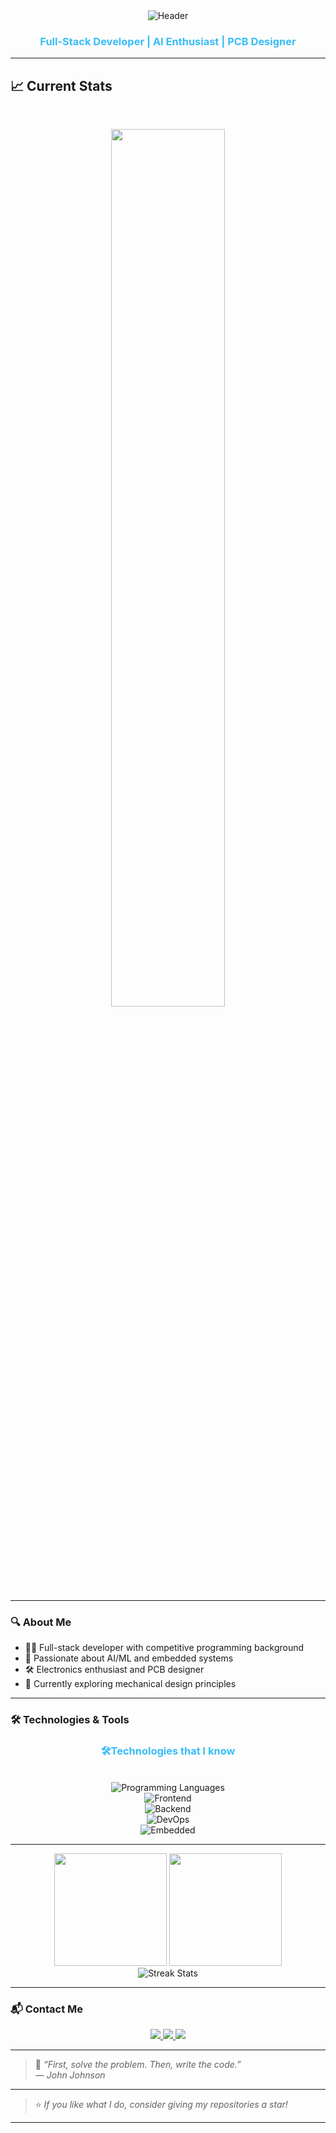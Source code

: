 
<div align="center">
  <img src="https://readme-typing-svg.herokuapp.com?font=Fira+Code&weight=600&size=28&duration=4000&pause=1000&color=38BDF8&center=true&vCenter=true&width=500&lines=Hi+👋,+I'm+Samiun+Mahmud+Arno" alt="Header" />
  <h3 align="center" style="color: #38BDF8;">Full-Stack Developer | AI Enthusiast | PCB Designer</h3>
</div>

---

## :chart_with_upwards_trend: Current Stats

<br />
<p align="center">
  <img width="60%" src="https://github-readme-streak-stats.herokuapp.com?user=mir-hussain&theme=react&hide_border=true&background=0D1117&stroke=0D1117&fire=FF1CF7&sideLabels=00F0FF&currStreakNum=FF1CF7&ring=FF1CF7&currStreakLabel=FF1CF7&sideNums=00F0FF" />
</p>

---

### 🔍 About Me
- 🧑‍💻 Full-stack developer with competitive programming background  
- 🤖 Passionate about AI/ML and embedded systems  
- 🛠️ Electronics enthusiast and PCB designer  
- 🌱 Currently exploring mechanical design principles  

---

### 🛠️ Technologies & Tools

<div align="center">
  <h3 style="color: #38BDF8;">🛠️Technologies that I know</h3>
</div>
<br>

<div align="center">
  <img src="https://skillicons.dev/icons?i=c,cpp,java,python,js,ts" alt="Programming Languages" />
</div>

<div align="center">
  <img src="https://skillicons.dev/icons?i=html,css,sass,react,nextjs,redux" alt="Frontend" />
</div>

<div align="center">
  <img src="https://skillicons.dev/icons?i=nodejs,express,mongodb,mysql,postgresql,prisma" alt="Backend" />
</div>

<div align="center">
  <img src="https://skillicons.dev/icons?i=aws,docker,git,linux,githubactions,tailwind" alt="DevOps" />
</div>

<div align="center">
  <img src="https://skillicons.dev/icons?i=arduino,raspberrypi" alt="Embedded" />
</div>

---

<div align="center">
  <img height="180em" src="https://github-readme-stats.vercel.app/api?username=samiunarno&show_icons=true&theme=nightowl&hide_border=true&include_all_commits=true&count_private=true" />
  <img height="180em" src="https://github-readme-stats.vercel.app/api/top-langs/?username=samiunarno&layout=compact&theme=nightowl&hide_border=true" />
</div>

<div align="center">
  <img src="https://github-readme-streak-stats.herokuapp.com/?user=samiunarno&theme=nightowl&hide_border=true" alt="Streak Stats" />
</div>

---

### 📬 Contact Me

<div align="center">
  <a href="mailto:samiunarnouk@gmail.com">
    <img src="https://img.shields.io/badge/Gmail-D14836?style=for-the-badge&logo=gmail&logoColor=white" />
  </a>
  <a href="https://linkedin.com/in/samiunmahmudarno">
    <img src="https://img.shields.io/badge/LinkedIn-0077B5?style=for-the-badge&logo=linkedin&logoColor=white" />
  </a>
  <a href="https://samiunarno.netlify.app/">
    <img src="https://img.shields.io/badge/Portfolio-38BDF8?style=for-the-badge&logo=google-chrome&logoColor=white" />
  </a>
</div>

---

> 🧠 _“First, solve the problem. Then, write the code.”_  
> — *John Johnson*

---

> ⭐ *If you like what I do, consider giving my repositories a star!*

---
